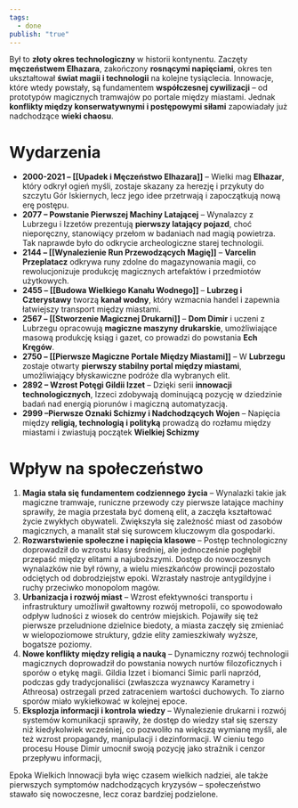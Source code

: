 ```yaml
---
tags:
  - done
publish: "true"
---
```

Był to **złoty okres technologiczny** w historii kontynentu. Zaczęty **męczeństwem Elhazara**, zakończony **rosnącymi napięciami**, okres ten ukształtował **świat magii i technologii** na kolejne tysiąclecia. Innowacje, które wtedy powstały, są fundamentem **współczesnej cywilizacji** – od prototypów magicznych tramwajów po portale między miastami. Jednak **konflikty między konserwatywnymi i postępowymi siłami** zapowiadały już nadchodzące **wieki chaosu**.
# Wydarzenia
- **2000-2021 – [[Upadek i Męczeństwo Elhazara]]** – Wielki mag **Elhazar**, który odkrył ogień myśli, zostaje skazany za herezję i przykuty do szczytu Gór Iskiernych, lecz jego idee przetrwają i zapoczątkują nową erę postępu.
- **2077 – Powstanie Pierwszej Machiny Latającej** – Wynalazcy z Lubrzegu i Izzetów prezentują **pierwszy latający pojazd**, choć nieporęczny, stanowiący przełom w badaniach nad magią powietrza. Tak naprawde było do odkrycie archeologiczne starej technologii.
- **2144 – [[Wynalezienie Run Przewodzących Magię]]** – **Varcelin Przeplatacz** odkrywa runy zdolne do magazynowania magii, co rewolucjonizuje produkcję magicznych artefaktów i przedmiotów użytkowych.
- **2455 – [[Budowa Wielkiego Kanału Wodnego]]** – **Lubrzeg i Czterystawy** tworzą **kanał wodny**, który wzmacnia handel i zapewnia łatwiejszy transport między miastami.
- **2567 – [[Stworzenie Magicznej Drukarni]]** – **Dom Dimir** i uczeni z Lubrzegu opracowują **magiczne maszyny drukarskie**, umożliwiające masową produkcję ksiąg i gazet, co prowadzi do powstania **Ech Kręgów**.
- **2750 – [[Pierwsze Magiczne Portale Między Miastami]]** – W **Lubrzegu** zostaje otwarty **pierwszy stabilny portal między miastami**, umożliwiający błyskawiczne podróże dla wybranych elit.
- **2892 – Wzrost Potęgi Gildii Izzet** – Dzięki serii **innowacji technologicznych**, Izzeci zdobywają dominującą pozycję w dziedzinie badań nad energią piorunów i magiczną automatyzacją.
- **2999 –Pierwsze Oznaki Schizmy i Nadchodzących Wojen** – Napięcia między **religią, technologią i polityką** prowadzą do rozłamu między miastami i zwiastują początek **Wielkiej Schizmy**
# Wpływ na społeczeństwo
1. **Magia stała się fundamentem codziennego życia** – Wynalazki takie jak magiczne tramwaje, runiczne przewody czy pierwsze latające machiny sprawiły, że magia przestała być domeną elit, a zaczęła kształtować życie zwykłych obywateli. Zwiększyła się zależność miast od zasobów magicznych, a manalit stał się surowcem kluczowym dla gospodarki.
2. **Rozwarstwienie społeczne i napięcia klasowe** – Postęp technologiczny doprowadził do wzrostu klasy średniej, ale jednocześnie pogłębił przepaść między elitami a najuboższymi. Dostęp do nowoczesnych wynalazków nie był równy, a wielu mieszkańców prowincji pozostało odciętych od dobrodziejstw epoki. Wzrastały nastroje antygildyjne i ruchy przeciwko monopolom magów.
3. **Urbanizacja i rozwój miast** – Wzrost efektywności transportu i infrastruktury umożliwił gwałtowny rozwój metropolii, co spowodowało odpływ ludności z wiosek do centrów miejskich. Pojawiły się też pierwsze przeludnione dzielnice biedoty, a miasta zaczęły się zmieniać w wielopoziomowe struktury, gdzie elity zamieszkiwały wyższe, bogatsze poziomy.
4. **Nowe konflikty między religią a nauką** – Dynamiczny rozwój technologii magicznych doprowadził do powstania nowych nurtów filozoficznych i sporów o etykę magii. Gildia Izzet i biomanci Simic parli naprzód, podczas gdy tradycjonaliści (zwłaszcza wyznawcy Karametry i Athreosa) ostrzegali przed zatraceniem wartości duchowych. To ziarno sporów miało wykiełkować w kolejnej epoce.
5. **Eksplozja informacji i kontrola wiedzy** – Wynalezienie drukarni i rozwój systemów komunikacji sprawiły, że dostęp do wiedzy stał się szerszy niż kiedykolwiek wcześniej, co pozwoliło na większą wymianę myśli, ale też wzrost propagandy, manipulacji i dezinformacji. W cieniu tego procesu House Dimir umocnił swoją pozycję jako strażnik i cenzor przepływu informacji,

Epoka Wielkich Innowacji była więc czasem wielkich nadziei, ale także pierwszych symptomów nadchodzących kryzysów – społeczeństwo stawało się nowoczesne, lecz coraz bardziej podzielone.